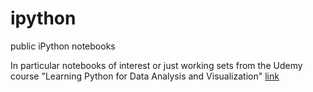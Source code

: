 # ipython
public iPython notebooks

In particular notebooks of interest or just working sets from the Udemy course "Learning Python for Data Analysis and Visualization" [link](https://www.udemy.com/learning-python-for-data-analysis-and-visualization/#/)
